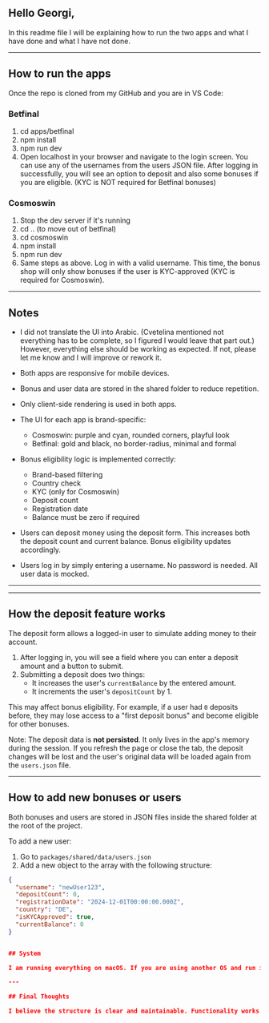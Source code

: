 ## Hello Georgi,

In this readme file I will be explaining how to run the two apps and what I have done and what I have not done.

---

## How to run the apps

Once the repo is cloned from my GitHub and you are in VS Code:

### Betfinal

1. cd apps/betfinal
2. npm install
3. npm run dev
4. Open localhost in your browser and navigate to the login screen. You can use any of the usernames from the users JSON file. After logging in successfully, you will see an option to deposit and also some bonuses if you are eligible. (KYC is NOT required for Betfinal bonuses)

### Cosmoswin

1. Stop the dev server if it's running
2. cd .. (to move out of betfinal)
3. cd cosmoswin
4. npm install
5. npm run dev
6. Same steps as above. Log in with a valid username. This time, the bonus shop will only show bonuses if the user is KYC-approved (KYC is required for Cosmoswin).

---

## Notes

- I did not translate the UI into Arabic. (Cvetelina mentioned not everything has to be complete, so I figured I would leave that part out.) However, everything else should be working as expected. If not, please let me know and I will improve or rework it.

- Both apps are responsive for mobile devices.

- Bonus and user data are stored in the shared folder to reduce repetition.

- Only client-side rendering is used in both apps.

- The UI for each app is brand-specific:
  - Cosmoswin: purple and cyan, rounded corners, playful look
  - Betfinal: gold and black, no border-radius, minimal and formal

- Bonus eligibility logic is implemented correctly:
  - Brand-based filtering
  - Country check
  - KYC (only for Cosmoswin)
  - Deposit count
  - Registration date
  - Balance must be zero if required

- Users can deposit money using the deposit form. This increases both the deposit count and current balance. Bonus eligibility updates accordingly.

- Users log in by simply entering a username. No password is needed. All user data is mocked.

---

---

## How the deposit feature works

The deposit form allows a logged-in user to simulate adding money to their account.

1. After logging in, you will see a field where you can enter a deposit amount and a button to submit.
2. Submitting a deposit does two things:
   - It increases the user's `currentBalance` by the entered amount.
   - It increments the user's `depositCount` by 1.

This may affect bonus eligibility. For example, if a user had `0` deposits before, they may lose access to a "first deposit bonus" and become eligible for other bonuses.

Note: The deposit data is **not persisted**. It only lives in the app's memory during the session. If you refresh the page or close the tab, the deposit changes will be lost and the user's original data will be loaded again from the `users.json` file.

---

## How to add new bonuses or users

Both bonuses and users are stored in JSON files inside the shared folder at the root of the project.

To add a new user:

1. Go to `packages/shared/data/users.json`
2. Add a new object to the array with the following structure:

```json
{
  "username": "newUser123",
  "depositCount": 0,
  "registrationDate": "2024-12-01T00:00:00.000Z",
  "country": "DE",
  "isKYCApproved": true,
  "currentBalance": 0
}


## System

I am running everything on macOS. If you are using another OS and run into issues, please let me know as I may not be able to test it on your platform.

---

## Final Thoughts

I believe the structure is clear and maintainable. Functionality works as required, and the bonus filtering logic behaves correctly. Let me know if anything needs adjusting.
